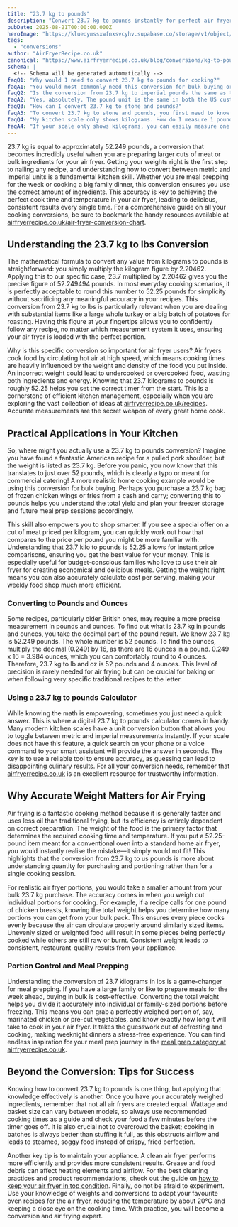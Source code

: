 ```yaml
---
title: "23.7 kg to pounds"
description: "Convert 23.7 kg to pounds instantly for perfect air fryer portions. Get accurate results and cooking tips for any recipe."
pubDate: 2025-08-21T00:00:00.000Z
heroImage: "https://klueoymssxwfnxsvcyhv.supabase.co/storage/v1/object/public/Shmucket/23-7-kg-to-pounds.webp"
tags:
  - "conversions"
author: "AirFryerRecipe.co.uk"
canonical: "https://www.airfryerrecipe.co.uk/blog/conversions/kg-to-pounds/23-7-kg-to-pounds"
schema: |
  <!-- Schema will be generated automatically -->
faqQ1: "Why would I need to convert 23.7 kg to pounds for cooking?"
faqA1: "You would most commonly need this conversion for bulk buying or understanding large recipe yields, rather than cooking a single 23.7 kg item. For instance, if you purchase a large 23.7 kg bag of frozen chips or chicken pieces from a wholesaler, converting it to pounds (approximately 52.25 lbs) helps you visualise the total amount and plan how to portion it out for your family meals. This allows you to defrost and cook manageable portions in your air fryer, ensuring everything cooks evenly and efficiently."
faqQ2: "Is the conversion from 23.7 kg to imperial pounds the same as to US pounds?"
faqA2: "Yes, absolutely. The pound unit is the same in both the US customary system and the British imperial system for mass. One pound is defined identically in both systems. Therefore, when you convert 23.7 kg to imperial pounds or 23.7 kg to US pounds, the result is exactly the same: approximately 52.25 pounds. You do not need to make any adjustment between the two."
faqQ3: "How can I convert 23.7 kg to stone and pounds?"
faqA3: "To convert 23.7 kg to stone and pounds, you first need to know that one stone is equal to 14 pounds. First, convert 23.7 kg to just pounds, which is 52.249 lbs. Then, divide the total pounds by 14 to find the number of whole stone. 52.249 divided by 14 is approximately 3.732, so that's 3 whole stone. To find the remaining pounds, multiply the decimal part (0.732) by 14, which gives you about 10.25 pounds. So, 23.7 kg is roughly 3 stone and 10.25 pounds."
faqQ4: "My kitchen scale only shows kilograms. How do I measure 1 pound of meat?"
faqA4: "If your scale only shows kilograms, you can easily measure one pound by using the conversion factor. Since one pound is equal to approximately 0.4536 kilograms, you would simply measure out 0.45 kg on your scale to get very close to one pound. For a more precise measure, aim for 0.454 kg. Most digital scales are sensitive enough to allow this. Alternatively, many scales have a 'unit' button that lets you switch the display between grams, kilograms, ounces, and pounds, so check your model's manual to see if this feature is available."
---
```

<p>23.7 kg is equal to approximately 52.249 pounds, a conversion that becomes incredibly useful when you are preparing larger cuts of meat or bulk ingredients for your air fryer. Getting your weights right is the first step to nailing any recipe, and understanding how to convert between metric and imperial units is a fundamental kitchen skill. Whether you are meal prepping for the week or cooking a big family dinner, this conversion ensures you use the correct amount of ingredients. This accuracy is key to achieving the perfect cook time and temperature in your air fryer, leading to delicious, consistent results every single time. For a comprehensive guide on all your cooking conversions, be sure to bookmark the handy resources available at <a href=https://www.airfryerrecipe.co.uk/air-fryer-conversion-chart>airfryerrecipe.co.uk/air-fryer-conversion-chart</a>.</p>

<h2>Understanding the 23.7 kg to lbs Conversion</h2>
<p>The mathematical formula to convert any value from kilograms to pounds is straightforward: you simply multiply the kilogram figure by 2.20462. Applying this to our specific case, 23.7 multiplied by 2.20462 gives you the precise figure of 52.249494 pounds. In most everyday cooking scenarios, it is perfectly acceptable to round this number to 52.25 pounds for simplicity without sacrificing any meaningful accuracy in your recipes. This conversion from 23.7 kg to lbs is particularly relevant when you are dealing with substantial items like a large whole turkey or a big batch of potatoes for roasting. Having this figure at your fingertips allows you to confidently follow any recipe, no matter which measurement system it uses, ensuring your air fryer is loaded with the perfect portion.</p>
<p>Why is this specific conversion so important for air fryer users? Air fryers cook food by circulating hot air at high speed, which means cooking times are heavily influenced by the weight and density of the food you put inside. An incorrect weight could lead to undercooked or overcooked food, wasting both ingredients and energy. Knowing that 23.7 kilograms to pounds is roughly 52.25 helps you set the correct timer from the start. This is a cornerstone of efficient kitchen management, especially when you are exploring the vast collection of ideas at <a href=https://www.airfryerrecipe.co.uk/recipes>airfryerrecipe.co.uk/recipes</a>. Accurate measurements are the secret weapon of every great home cook.</p>

<h2>Practical Applications in Your Kitchen</h2>
<p>So, where might you actually use a 23.7 kg to pounds conversion? Imagine you have found a fantastic American recipe for a pulled pork shoulder, but the weight is listed as 23.7 kg. Before you panic, you now know that this translates to just over 52 pounds, which is clearly a typo or meant for commercial catering! A more realistic home cooking example would be using this conversion for bulk buying. Perhaps you purchase a 23.7 kg bag of frozen chicken wings or fries from a cash and carry; converting this to pounds helps you understand the total yield and plan your freezer storage and future meal prep sessions accordingly.</p>
<p>This skill also empowers you to shop smarter. If you see a special offer on a cut of meat priced per kilogram, you can quickly work out how that compares to the price per pound you might be more familiar with. Understanding that 23.7 kilo to pounds is 52.25 allows for instant price comparisons, ensuring you get the best value for your money. This is especially useful for budget-conscious families who love to use their air fryer for creating economical and delicious meals. Getting the weight right means you can also accurately calculate cost per serving, making your weekly food shop much more efficient.</p>

<h3>Converting to Pounds and Ounces</h3>
<p>Some recipes, particularly older British ones, may require a more precise measurement in pounds and ounces. To find out what is 23.7 kg in pounds and ounces, you take the decimal part of the pound result. We know 23.7 kg is 52.249 pounds. The whole number is 52 pounds. To find the ounces, multiply the decimal (0.249) by 16, as there are 16 ounces in a pound. 0.249 x 16 = 3.984 ounces, which you can comfortably round to 4 ounces. Therefore, 23.7 kg to lb and oz is 52 pounds and 4 ounces. This level of precision is rarely needed for air frying but can be crucial for baking or when following very specific traditional recipes to the letter.</p>

<h3>Using a 23.7 kg to pounds Calculator</h3>
<p>While knowing the math is empowering, sometimes you just need a quick answer. This is where a digital 23.7 kg to pounds calculator comes in handy. Many modern kitchen scales have a unit conversion button that allows you to toggle between metric and imperial measurements instantly. If your scale does not have this feature, a quick search on your phone or a voice command to your smart assistant will provide the answer in seconds. The key is to use a reliable tool to ensure accuracy, as guessing can lead to disappointing culinary results. For all your conversion needs, remember that <a href=https://www.airfryerrecipe.co.uk/>airfryerrecipe.co.uk</a> is an excellent resource for trustworthy information.</p>

<h2>Why Accurate Weight Matters for Air Frying</h2>
<p>Air frying is a fantastic cooking method because it is generally faster and uses less oil than traditional frying, but its efficiency is entirely dependent on correct preparation. The weight of the food is the primary factor that determines the required cooking time and temperature. If you put a 52.25-pound item meant for a conventional oven into a standard home air fryer, you would instantly realise the mistake—it simply would not fit! This highlights that the conversion from 23.7 kg to us pounds is more about understanding quantity for purchasing and portioning rather than for a single cooking session.</p>
<p>For realistic air fryer portions, you would take a smaller amount from your bulk 23.7 kg purchase. The accuracy comes in when you weigh out individual portions for cooking. For example, if a recipe calls for one pound of chicken breasts, knowing the total weight helps you determine how many portions you can get from your bulk pack. This ensures every piece cooks evenly because the air can circulate properly around similarly sized items. Unevenly sized or weighted food will result in some pieces being perfectly cooked while others are still raw or burnt. Consistent weight leads to consistent, restaurant-quality results from your appliance.</p>

<h3>Portion Control and Meal Prepping</h3>
<p>Understanding the conversion of 23.7 kilograms in lbs is a game-changer for meal prepping. If you have a large family or like to prepare meals for the week ahead, buying in bulk is cost-effective. Converting the total weight helps you divide it accurately into individual or family-sized portions before freezing. This means you can grab a perfectly weighed portion of, say, marinated chicken or pre-cut vegetables, and know exactly how long it will take to cook in your air fryer. It takes the guesswork out of defrosting and cooking, making weeknight dinners a stress-free experience. You can find endless inspiration for your meal prep journey in the <a href=https://www.airfryerrecipe.co.uk/recipe-category/meal-prep>meal prep category at airfryerrecipe.co.uk</a>.</p>

<h2>Beyond the Conversion: Tips for Success</h2>
<p>Knowing how to convert 23.7 kg to pounds is one thing, but applying that knowledge effectively is another. Once you have your accurately weighed ingredients, remember that not all air fryers are created equal. Wattage and basket size can vary between models, so always use recommended cooking times as a guide and check your food a few minutes before the timer goes off. It is also crucial not to overcrowd the basket; cooking in batches is always better than stuffing it full, as this obstructs airflow and leads to steamed, soggy food instead of crispy, fried perfection.</p>
<p>Another key tip is to maintain your appliance. A clean air fryer performs more efficiently and provides more consistent results. Grease and food debris can affect heating elements and airflow. For the best cleaning practices and product recommendations, check out the guide on <a href=https://www.airfryerrecipe.co.uk/air-fryer-cleaner>how to keep your air fryer in top condition</a>. Finally, do not be afraid to experiment. Use your knowledge of weights and conversions to adapt your favourite oven recipes for the air fryer, reducing the temperature by about 20°C and keeping a close eye on the cooking time. With practice, you will become a conversion and air frying expert.</p>
